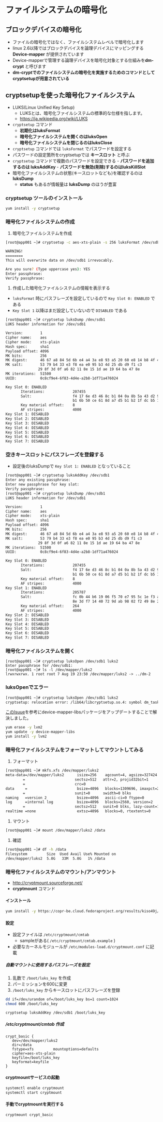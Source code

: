 # ファイルシステムの暗号化

## ブロックデバイスの暗号化
  - ファイルの暗号化ではなく、ファイルシステムレベルで暗号化します
  - linux 2.6以降ではブロックデバイスを論理デバイスにマッピングする**Device-mapper** が提供されています
  - Device-mapperで管理する論理デバイスを暗号化対象とする仕組みを**dm-crypt** と呼びます
  - **dm-cryptでのファイルシステムの暗号化を実施するためのコマンドとしてcryptsetupが用意されている**

## cryptsetupを使った暗号化ファイルシステム
  - LUKS(Linux Unified Key Setup)
    - LUKSとは、暗号化ファイルシステムの標準的な仕様を指します。
    - https://ja.wikipedia.org/wiki/LUKS
  - `cryptsetup` コマンド
    - **初期化はluksFormat**
    - **暗号化ファイルシステムを開くのはluksOpen**
    - **暗号化ファイルシステムを閉じるのはluksClose**
  - `cryptsetup` コマンドでは `luksFormat` でパスワードを設定する
  - パスワードの設定箇所をcryptsetupでは **キースロット** と呼ぶ
  -  `cryptsetup` コマンドで複数のパスワードを設定できる
    - **パスワードを追加するのは luksAddKey**
    - **パスワードを無効(削除)するのはluksKillSlot**
  - 暗号化ファイルシステムの状態(キースロットなども)を確認するのは**luksDump**
    - **status** もあるが情報量は **luksDump** のほうが豊富

### cryptsetup ツールのインストール

 ```sh
yum install -y cryptsetup
```

### 暗号化ファイルシステムの作成

 1. 暗号化ファイルシステムを作成

 ```sh
[root@app001 ~]# cryptsetup -c aes-xts-plain -s 256 luksFormat /dev/sdb1 

WARNING!
========
This will overwrite data on /dev/sdb1 irrevocably.

Are you sure? (Type uppercase yes): YES
Enter passphrase: 
Verify passphrase: 
```

 1. 作成した暗号化ファイルシステムの情報を表示する
   - `luksFormat` 時にパスフレーズを設定しているので `Key Slot 0: ENABLED` である
   - `Key Slot 1` 以降はまだ設定していないので `DISABLED` である

 ```sh
[root@app001 ~]# cryptsetup luksDump /dev/sdb1 
LUKS header information for /dev/sdb1

Version:        1
Cipher name:    aes
Cipher mode:    xts-plain
Hash spec:      sha1
Payload offset: 4096
MK bits:        256
MK digest:      46 67 a8 84 5d 6b e4 a4 3a e8 93 a5 20 60 e8 14 b8 4f 45 73 
MK salt:        53 79 b4 33 e3 f8 ea e0 95 b3 4d 25 db d9 f1 c3 
                29 8f 3d 0f a6 82 11 8e 15 1d ae 19 64 ba 47 8e 
MK iterations:  51500
UUID:           0c8cf9e4-6f83-4d4e-a2b8-1df71a476024

Key Slot 0: ENABLED
        Iterations:             207455
        Salt:                   f4 17 6e d3 46 8c b1 04 0a 8b 5a 43 d2 95 4c 57 
                                b1 6b 50 ce 61 8d a7 d5 b1 b2 1f dc b5 14 ac e0 
        Key material offset:    8
        AF stripes:             4000
Key Slot 1: DISABLED
Key Slot 2: DISABLED
Key Slot 3: DISABLED
Key Slot 4: DISABLED
Key Slot 5: DISABLED
Key Slot 6: DISABLED
Key Slot 7: DISABLED
```

### 空きキースロットにパスフレーズを登録する
 - 設定後のluksDumpで `Key Slot 1: ENABLED` となっていること

 ```sh
[root@app001 ~]# cryptsetup luksAddKey /dev/sdb1 
Enter any existing passphrase: 
Enter new passphrase for key slot: 
Verify passphrase: 
[root@app001 ~]# cryptsetup luksDump /dev/sdb1 
LUKS header information for /dev/sdb1

Version:        1
Cipher name:    aes
Cipher mode:    xts-plain
Hash spec:      sha1
Payload offset: 4096
MK bits:        256
MK digest:      46 67 a8 84 5d 6b e4 a4 3a e8 93 a5 20 60 e8 14 b8 4f 45 73 
MK salt:        53 79 b4 33 e3 f8 ea e0 95 b3 4d 25 db d9 f1 c3 
                29 8f 3d 0f a6 82 11 8e 15 1d ae 19 64 ba 47 8e 
MK iterations:  51500
UUID:           0c8cf9e4-6f83-4d4e-a2b8-1df71a476024

Key Slot 0: ENABLED
        Iterations:             207455
        Salt:                   f4 17 6e d3 46 8c b1 04 0a 8b 5a 43 d2 95 4c 57 
                                b1 6b 50 ce 61 8d a7 d5 b1 b2 1f dc b5 14 ac e0 
        Key material offset:    8
        AF stripes:             4000
Key Slot 1: ENABLED
        Iterations:             205787
        Salt:                   fc 0b 44 b6 19 06 f5 70 e7 95 5c 1e f3 a8 b0 8c 
                                8e 3d f7 14 40 72 9d ab 98 02 f2 49 8e 2c b3 e4 
        Key material offset:    264
        AF stripes:             4000
Key Slot 2: DISABLED
Key Slot 3: DISABLED
Key Slot 4: DISABLED
Key Slot 5: DISABLED
Key Slot 6: DISABLED
Key Slot 7: DISABLED
```

### 暗号化ファイルシステムを開く

 ```
[root@app001 ~]# cryptsetup luksOpen /dev/sdb1 luks2
Enter passphrase for /dev/sdb1: 
[root@app001 ~]# ls -l /dev/mapper/luks2
lrwxrwxrwx. 1 root root 7 Aug 19 23:50 /dev/mapper/luks2 -> ../dm-2
```

### luksOpenでエラー

 ```sh
[root@app001 ~]# cryptsetup luksOpen /dev/sdb1 luks2
cryptsetup: relocation error: /lib64/libcryptsetup.so.4: symbol dm_task_get_info_with_deferred_remove, version Base not defined in file libdevmapper.so.1.02 with link time reference
```

 [このIsuue](https://github.com/docker/docker/issues/17379)を参考にdevice-mapper-libsパッケージをアップデートすることで解決しました。

 ```sh
yum erase -y lvm2
yum update -y device-mapper-libs
yum install -y lvm2
```

### 暗号化ファイルシステムをフォーマットしてマウントしてみる

 1. フォーマット

 ```sh
[root@app001 ~]# mkfs.xfs /dev/mapper/luks2 
meta-data=/dev/mapper/luks2      isize=256    agcount=4, agsize=327424 blks
         =                       sectsz=512   attr=2, projid32bit=1
         =                       crc=0
data     =                       bsize=4096   blocks=1309696, imaxpct=25
         =                       sunit=0      swidth=0 blks
naming   =version 2              bsize=4096   ascii-ci=0 ftype=0
log      =internal log           bsize=4096   blocks=2560, version=2
         =                       sectsz=512   sunit=0 blks, lazy-count=1
realtime =none                   extsz=4096   blocks=0, rtextents=0
```

 1. マウント

 ```sh
[root@app001 ~]# mount /dev/mapper/luks2 /data 
```

 1. 確認

 ```sh
[root@app001 ~]# df -h /data
Filesystem         Size  Used Avail Use% Mounted on
/dev/mapper/luks2  5.0G   33M  5.0G   1% /data
```

### 暗号化ファイルシステムのマウント/アンマウント
 - http://cryptmount.sourceforge.net/
 - **cryptmount** コマンド

#### インストール

 ```sh
yum install -y https://copr-be.cloud.fedoraproject.org/results/kiso49j/cryptmount/epel-7-x86_64/00160174-cryptmount/cryptmount-5.2-1.el7.centos.x86_64.rpm
```

#### 設定
  - 設定ファイルは `/etc/cryptmount/cmtab`
    - sampleがある( `/etc/cryptmount/cmtab.example` )
  - 必要なカーネルモジュールが `/etc/modules-load.d/cryptmount.conf` に記載

##### 自動マウントに使用するパスフレーズを設定
 1. 乱数で `/boot/luks_key` を作成
 1. パーミッションを600に変更
 1. `/boot/luks_key` からキースロットにパスフレーズを登録

 ```sh
dd if=/dev/urandom of=/boot/luks_key bs=1 count=1024
chmod 600 /boot/luks_key

cryptsetup luksAddKey /dev/sdb1 /boot/luks_key
```

##### /etc/cryptmount/cmtab 作成

 ```
crypt_basic {
    dev=/dev/mapper/luks2
    dir=/data
    fstype=xfs         mountoptions=defaults
    cipher=aes-xts-plain
    keyfile=/boot/luks_key
    keyformat=keyfile
}
```

#### cryptmountサービスの起動

 ```sh
systemctl enable cryptmount
systemctl start cryptmount
```

#### 手動でcryptmountを実行する

 ```sh
cryptmount crypt_basic
```

